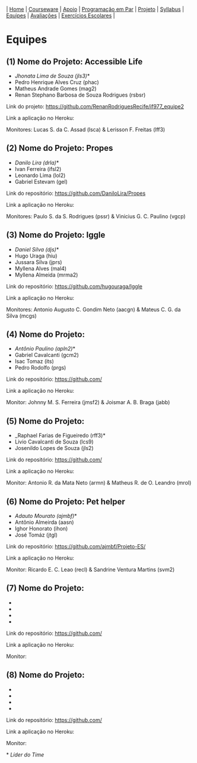 | [Home](https://github.com/vinicius3w/if977) | [Courseware](/pages/courseware.md) | [Apoio](/pages/apoio.md) | [Programação em Par](/pages/pairprogramming.md) | [Projeto](/pages/projeto.md) | [Syllabus](/pages/syllabus.md) | [Equipes](/pages/equipes.md) | [Avaliações](/pages/avaliacoes.md) | [Exercícios Escolares](/pages/exerciciosescolares.md) |

# Equipes

## (1) Nome do Projeto: Accessible Life

* _Jhonata Lima de Souza (jls3)_\*
* Pedro Henrique Alves Cruz (phac)
* Matheus Andrade Gomes (mag2)
* Renan Stephano Barbosa de Souza Rodrigues (rsbsr)

Link do projeto: <https://github.com/RenanRodriguesRecife/if977_equipe2>

Link a aplicação no Heroku:

Monitores: Lucas S. da C. Assad (lsca) & Lerisson F. Freitas (lff3)

## (2) Nome do Projeto: Propes

* _Danilo Lira (drla)_\*
* Ivan Ferreira (ifsl2)
* Leonardo Lima (lol2)
* Gabriel Estevam (gel)

Link do repositório: <https://github.com/DaniloLira/Propes>

Link a aplicação no Heroku:

Monitores: Paulo S. da S. Rodrigues (pssr) & Vinicius G. C. Paulino (vgcp)

## (3) Nome do Projeto: Iggle

* _Daniel Silva (djs)_\*
* Hugo Uraga (hiu)
* Jussara Silva (jprs)
* Myllena Alves (mal4)
* Myllena Almeida (mrma2)

Link do repositório: <https://github.com/hugouraga/Iggle>

Link a aplicação no Heroku:

Monitores: Antonio Augusto C. Gondim Neto (aacgn) & Mateus C. G. da Silva (mcgs)

## (4) Nome do Projeto:  

* _Antônio Paulino (apln2)_\*
* Gabriel Cavalcanti (gcm2)
* Isac Tomaz (its)
* Pedro Rodolfo (prgs)

Link do repositório: <https://github.com/>

Link a aplicação no Heroku:

Monitor: Johnny M. S. Ferreira (jmsf2) & Joismar A. B. Braga (jabb)

## (5) Nome do Projeto:  

* _Raphael Farias de Figueiredo (rff3)\*
* Livio Cavalcanti de Souza (lcs9)
* Josenildo Lopes de Souza (jls2)

Link do repositório: <https://github.com/>

Link a aplicação no Heroku:

Monitor: Antonio R. da Mata Neto (armn) & Matheus R. de O. Leandro (mrol)

## (6) Nome do Projeto: Pet helper

* _Adauto Mourato (ajmbf)_\*
* Antônio Almeirda (aasn)
* Ighor Honorato (ihon)
* José Tomáz (jtgl)

Link do repositório: <https://github.com/ajmbf/Projeto-ES/>

Link a aplicação no Heroku:

Monitor: Ricardo E. C. Leao (recl) & Sandrine Ventura Martins (svm2)

## (7) Nome do Projeto:  

* 
* 
* 
* 

Link do repositório: <https://github.com/>

Link a aplicação no Heroku:

Monitor: 

## (8) Nome do Projeto:  

* 
* 
* 
* 

Link do repositório: <https://github.com/>

Link a aplicação no Heroku:

Monitor: 

\* _Líder do Time_
